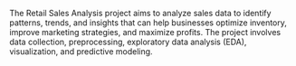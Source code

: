 The Retail Sales Analysis project aims to analyze sales data to identify patterns, trends, and insights that can help businesses optimize inventory, improve marketing strategies, and maximize profits. The project involves data collection, preprocessing, exploratory data analysis (EDA), visualization, and predictive modeling.
